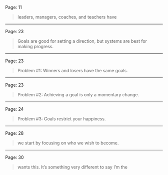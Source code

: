 Page: 11  
> leaders, managers, coaches, and teachers have
_________________
Page: 23  
> Goals are good for setting a direction, but systems are best for making progress.
_________________
Page: 23  
> Problem #1: Winners and losers have the same goals.
_________________
Page: 23  
> Problem #2: Achieving a goal is only a momentary change.
_________________
Page: 24  
> Problem #3: Goals restrict your happiness.
_________________
Page: 28  
> we start by focusing on who we wish to become.
_________________
Page: 30  
> wants this. It’s something very different to say I’m the